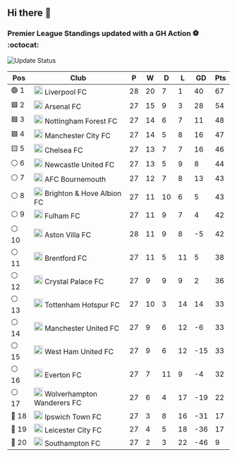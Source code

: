 ## Hi there 👋

<!--
**andregribeiro/andregribeiro** is a ✨ _special_ ✨ repository because its `README.md` (this file) appears on your GitHub profile.

Here are some ideas to get you started:

- 🔭 I’m currently working on ...
- 🌱 I’m currently learning ...
- 👯 I’m looking to collaborate on ...
- 🤔 I’m looking for help with ...
- 💬 Ask me about ...
- 📫 How to reach me: ...
- 😄 Pronouns: ...
- ⚡ Fun fact: ...
-->
### Premier League Standings updated with a GH Action ⚽ :octocat:
![Update Status](https://github.com/andregribeiro/andregribeiro/workflows/Update%20Premier%20League%20Standings/badge.svg)

<!-- STANDINGS:START -->
<div align="right">

| Pos |  Club  | P | W | D | L | GD | Pts |
|-----|------|----|---|---|---|----|----|
|  🟢 1 | <img src="https://crests.football-data.org/64.png" alt="Liverpool FC" width="20" height="20"> Liverpool FC | 28 | 20 | 7 | 1 | 40 | 67 |
|  🟦 2 | <img src="https://crests.football-data.org/57.png" alt="Arsenal FC" width="20" height="20"> Arsenal FC | 27 | 15 | 9 | 3 | 28 | 54 |
|  🟦 3 | <img src="https://crests.football-data.org/351.png" alt="Nottingham Forest FC" width="20" height="20"> Nottingham Forest FC | 27 | 14 | 6 | 7 | 11 | 48 |
|  🟦 4 | <img src="https://crests.football-data.org/65.png" alt="Manchester City FC" width="20" height="20"> Manchester City FC | 27 | 14 | 5 | 8 | 16 | 47 |
|  🟨 5 | <img src="https://crests.football-data.org/61.png" alt="Chelsea FC" width="20" height="20"> Chelsea FC | 27 | 13 | 7 | 7 | 16 | 46 |
|  ⚪ 6 | <img src="https://crests.football-data.org/67.png" alt="Newcastle United FC" width="20" height="20"> Newcastle United FC | 27 | 13 | 5 | 9 | 8 | 44 |
|  ⚪ 7 | <img src="https://crests.football-data.org/bournemouth.png" alt="AFC Bournemouth" width="20" height="20"> AFC Bournemouth | 27 | 12 | 7 | 8 | 13 | 43 |
|  ⚪ 8 | <img src="https://crests.football-data.org/397.png" alt="Brighton & Hove Albion FC" width="20" height="20"> Brighton & Hove Albion FC | 27 | 11 | 10 | 6 | 5 | 43 |
|  ⚪ 9 | <img src="https://crests.football-data.org/63.png" alt="Fulham FC" width="20" height="20"> Fulham FC | 27 | 11 | 9 | 7 | 4 | 42 |
|  ⚪ 10 | <img src="https://crests.football-data.org/58.png" alt="Aston Villa FC" width="20" height="20"> Aston Villa FC | 28 | 11 | 9 | 8 | -5 | 42 |
|  ⚪ 11 | <img src="https://crests.football-data.org/402.png" alt="Brentford FC" width="20" height="20"> Brentford FC | 27 | 11 | 5 | 11 | 5 | 38 |
|  ⚪ 12 | <img src="https://crests.football-data.org/354.png" alt="Crystal Palace FC" width="20" height="20"> Crystal Palace FC | 27 | 9 | 9 | 9 | 2 | 36 |
|  ⚪ 13 | <img src="https://crests.football-data.org/73.png" alt="Tottenham Hotspur FC" width="20" height="20"> Tottenham Hotspur FC | 27 | 10 | 3 | 14 | 14 | 33 |
|  ⚪ 14 | <img src="https://crests.football-data.org/66.png" alt="Manchester United FC" width="20" height="20"> Manchester United FC | 27 | 9 | 6 | 12 | -6 | 33 |
|  ⚪ 15 | <img src="https://crests.football-data.org/563.png" alt="West Ham United FC" width="20" height="20"> West Ham United FC | 27 | 9 | 6 | 12 | -15 | 33 |
|  ⚪ 16 | <img src="https://crests.football-data.org/62.png" alt="Everton FC" width="20" height="20"> Everton FC | 27 | 7 | 11 | 9 | -4 | 32 |
|  ⚪ 17 | <img src="https://crests.football-data.org/76.png" alt="Wolverhampton Wanderers FC" width="20" height="20"> Wolverhampton Wanderers FC | 27 | 6 | 4 | 17 | -19 | 22 |
|  🔴 18 | <img src="https://crests.football-data.org/349.png" alt="Ipswich Town FC" width="20" height="20"> Ipswich Town FC | 27 | 3 | 8 | 16 | -31 | 17 |
|  🔴 19 | <img src="https://crests.football-data.org/338.png" alt="Leicester City FC" width="20" height="20"> Leicester City FC | 27 | 4 | 5 | 18 | -36 | 17 |
|  🔴 20 | <img src="https://crests.football-data.org/340.png" alt="Southampton FC" width="20" height="20"> Southampton FC | 27 | 2 | 3 | 22 | -46 | 9 |

</div>
<!-- STANDINGS:END -->
